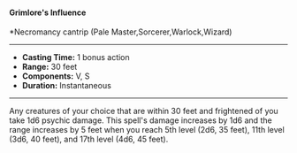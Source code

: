 #### Grimlore's Influence
*Necromancy cantrip (Pale Master,Sorcerer,Warlock,Wizard)
___
- **Casting Time:** 1 bonus action
- **Range:** 30 feet
- **Components:** V, S
- **Duration:** Instantaneous
---
Any creatures of your choice that are within 30 feet and frightened of you take 1d6 psychic damage. This spell's damage increases by 1d6 and the range increases by 5 feet when you reach 5th level (2d6, 35 feet), 11th level (3d6, 40 feet), and 17th level (4d6, 45 feet).